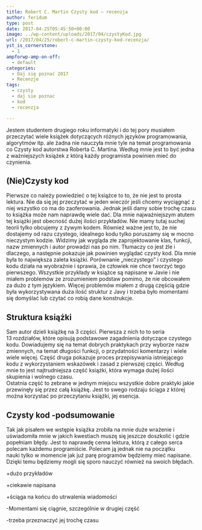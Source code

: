 ```yaml
---
title: Robert C. Martin Czysty kod – recenzja
author: feridum
type: post
date: 2017-04-25T05:45:50+00:00
image: ../wp-content/uploads/2017/04/czystyKod.jpg
url: /2017/04/25/robert-c-martin-czysty-kod-recenzja/
yst_is_cornerstone:
  - 1
ampforwp-amp-on-off:
  - default
categories:
  - Daj się poznać 2017
  - Recenzje
tags:
  - czysty
  - daj sie poznac
  - kod
  - recenzja

---
```

Jestem studentem drugiego roku informatyki i do tej pory musiałem przeczytać wiele książek dotyczących różnych języków programowania, algorytmów itp. ale żadna nie nauczyła mnie tyle na temat programowania co Czysty kod autorstwa Roberta C. Martina. Według mnie jest to być jedna z ważniejszych książek z którą każdy programista powinien mieć do czynienia.

## (Nie)Czysty kod

<span lang="pl">Pierwsze co należy powiedzieć o tej książce to to, że nie jest to prosta lektura. Nie da się jej przeczytać w jeden wieczór jeśli chcemy wyciągnąć z niej wszystko co ma do zaoferowania. Jednak jeśli damy sobie trochę czasu to książka może nam naprawdę wiele dać. Dla mnie najważniejszym atutem tej książki jest obecność dużej ilości przykładów. Nie mamy tutaj suchej teorii tylko obcujemy z żywym kodem. R</span><span lang="en-US">ó</span><span lang="pl">wnież ważne jest to, że nie dostajemy od razu czystego, idealnego kodu tylko poruszamy się w mocno nieczystym kodzie. Widzimy jak wygląda złe zaprojektowanie klas, funkcji, nazw zmiennych i autor prowadzi nas po nim. Tłumaczy co jest źle i dlaczego, a następnie pokazuje jak powinien wyglądać czysty kod. Dla mnie była to największa zaleta książki. Por</span><span lang="en-US">ó</span><span lang="pl">wnanie &#8222;nieczystego&#8221; i czystego kodu działa na wyobraźnie i sprawia, że człowiek nie chce tworzyć tego pierwszego. Wszystkie przykłady w książce są napisane w Javie i nie miałem problem</span><span lang="en-US">ó</span><span lang="pl">w ze zrozumieniem podstaw pomimo, że nie obcowałem za dużo z tym językiem. Więcej problemów miałem z drugą częścią gdzie była wykorzystywana duża ilość struktur z Javy i trzeba było momentami się domyślać lub czytać co robią dane konstrukcje.</span>

## Struktura książki

<span lang="pl">Sam autor dzieli książkę na 3 części. Pierwsza z nich to to seria 13 rozdział</span><span lang="en-US">ó</span><span lang="pl">w, kt</span><span lang="en-US">ó</span><span lang="pl">re opisują podstawowe zagadnienia dotyczące czystego kodu. Dowiadujemy się na temat dobrych praktykach przy wyborze nazw zmiennych, na temat długości funkcji, o przydatności komentarzy i wiele wiele więcej. Część druga pokazuje proces przepisywania istniejącego kodu z wykorzystaniem wskazówek i zasad z pierwszej części. Według mnie to jest najtrudniejsza część książki, która wymaga dużej ilości skupienia i wolnego czasu.<br /> Ostatnia część to zebrane w jednym miejscu wszystkie dobre praktyki jakie przewinęły się przez całą książkę. Jest to swego rodzaju ściąga z kt</span><span lang="en-US">ó</span><span lang="pl">rej można korzystać po przeczytaniu książki, jej esencja.</span>

## Czysty kod -podsumowanie

Tak jak pisałem we wstępie książka zrobiła na mnie duże wrażenie i uświadomiła mnie w jakich kwestiach muszę się jeszcze doszkolić i gdzie popełniam błędy. Jest to naprawdę cenna lektura, którą z całego serca polecam każdemu programiście. Polecam ją jednak nie na początku nauki tylko w momencie jak już parę programów będziemy mieć napisane. Dzięki temu będziemy mogli się sporo nauczyć również na swoich błędach.


+dużo przykładów

+ciekawie napisana

+ściąga na końcu do utrwalenia wiadomości

-Momentami się ciągnie, szczególnie w drugiej część

-trzeba przeznaczyć jej trochę czasu